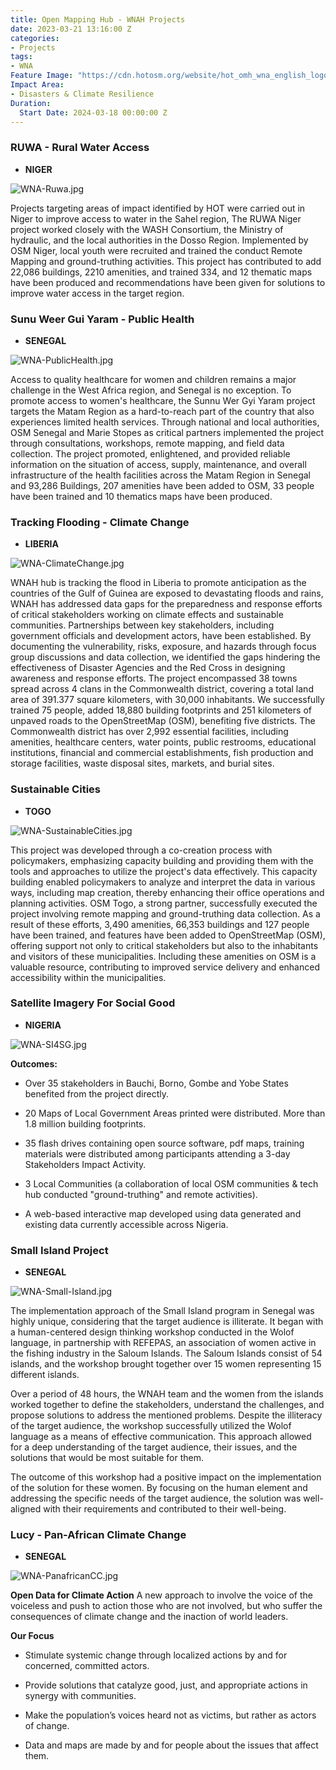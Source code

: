 ```yaml
---
title: Open Mapping Hub - WNAH Projects
date: 2023-03-21 13:16:00 Z
categories:
- Projects
tags:
- WNA
Feature Image: "https://cdn.hotosm.org/website/hot_omh_wna_english_logo_rev_colour_with_tagline-1-2240x1115.png"
Impact Area:
- Disasters & Climate Resilience
Duration:
  Start Date: 2024-03-18 00:00:00 Z
---
```


### RUWA - Rural Water Access

* **NIGER**

![WNA-Ruwa.jpg](https://cdn.hotosm.org/website/WNA-Ruwa.jpg)

Projects targeting areas of impact identified by HOT were carried out in Niger to improve access to water in the Sahel region, The RUWA Niger project worked closely with the WASH Consortium, the Ministry of hydraulic, and the local authorities in the Dosso Region. Implemented by OSM Niger, local youth were recruited and trained the conduct Remote Mapping and ground-truthing activities. This project has contributed to add 22,086 buildings,  2210 amenities,  and trained 334, and 12 thematic maps have been produced and recommendations have been given for solutions to improve water access in the target region.

### Sunu Weer Gui Yaram - Public Health

* **SENEGAL**

![WNA-PublicHealth.jpg](https://cdn.hotosm.org/website/WNA-PublicHealth.jpg)

Access to quality healthcare for women and children remains a major challenge in the West Africa region, and Senegal is no exception. To promote access to women's healthcare, the Sunnu Wer Gyi Yaram project targets the Matam Region as a hard-to-reach part of the country that also experiences limited health services. Through national and local authorities, OSM Senegal and Marie Stopes as critical partners implemented the project through consultations, workshops, remote mapping, and field data collection.  The project promoted, enlightened, and provided reliable information on the situation of access, supply, maintenance, and overall infrastructure of the health facilities across the Matam Region in Senegal and 93,286 Buildings, 207 amenities have been added to OSM, 33 people have been trained and 10 thematics maps have been produced.

### Tracking Flooding - Climate Change

* **LIBERIA**

![WNA-ClimateChange.jpg](https://cdn.hotosm.org/website/WNA-ClimateChange.jpg)

WNAH hub is tracking the flood in Liberia to promote anticipation as the countries of the Gulf of Guinea are exposed to devastating floods and rains, WNAH has addressed data gaps for the preparedness and response efforts of critical stakeholders working on climate effects and sustainable communities. Partnerships between key stakeholders, including government officials and development actors, have been established. By documenting the vulnerability, risks, exposure, and hazards through focus group discussions and data collection, we identified the gaps hindering the effectiveness of Disaster Agencies and the Red Cross in designing awareness and response efforts. The project encompassed 38 towns spread across 4 clans in the Commonwealth district, covering a total land area of 391.377 square kilometers, with 30,000 inhabitants. We successfully trained 75 people, added 18,880 building footprints and 251 kilometers of unpaved roads to the OpenStreetMap (OSM), benefiting five districts. The Commonwealth district has over 2,992 essential facilities, including amenities, healthcare centers, water points, public restrooms, educational institutions, financial and commercial establishments, fish production and storage facilities, waste disposal sites, markets, and burial sites.

### Sustainable Cities

* **TOGO**

![WNA-SustainableCities.jpg](https://cdn.hotosm.org/website/WNA-SustainableCities.jpg)

This project was developed through a co-creation process with policymakers, emphasizing capacity building and providing them with the tools and approaches to utilize the project's data effectively. This capacity building enabled policymakers to analyze and interpret the data in various ways, including map creation, thereby enhancing their office operations and planning activities. OSM Togo, a strong partner, successfully executed the project involving remote mapping and ground-truthing data collection. As a result of these efforts, 3,490 amenities, 66,353 buildings and 127 people have been trained, and features have been added to OpenStreetMap (OSM), offering support not only to critical stakeholders but also to the inhabitants and visitors of these municipalities. Including these amenities on OSM is a valuable resource, contributing to improved service delivery and enhanced accessibility within the municipalities.

### Satellite Imagery For Social Good

* **NIGERIA**

![WNA-SI4SG.jpg](https://cdn.hotosm.org/website/WNA-SI4SG.jpg)

**Outcomes:**

* Over 35 stakeholders in Bauchi, Borno, Gombe and Yobe States benefited from the project directly.

* 20 Maps of Local Government Areas printed were distributed.
  More than 1.8 million building footprints.

* 35 flash drives containing open source software, pdf maps, training materials were distributed among participants attending a 3-day Stakeholders Impact Activity.

* 3 Local Communities (a collaboration of local OSM communities & tech hub conducted "ground-truthing" and remote activities).

* A web-based interactive map developed using data generated and existing data currently accessible across Nigeria.

### Small Island Project

* **SENEGAL**

![WNA-Small-Island.jpg](https://cdn.hotosm.org/website/WNA-Small-Island.jpg)

The implementation approach of the Small Island program in Senegal was highly unique, considering that the target audience is illiterate. It began with a human-centered design thinking workshop conducted in the Wolof language, in partnership with REFEPAS, an association of women active in the fishing industry in the Saloum Islands. The Saloum Islands consist of 54 islands, and the workshop brought together over 15 women representing 15 different islands.

Over a period of 48 hours, the WNAH team and the women from the islands worked together to define the stakeholders, understand the challenges, and propose solutions to address the mentioned problems. Despite the illiteracy of the target audience, the workshop successfully utilized the Wolof language as a means of effective communication. This approach allowed for a deep understanding of the target audience, their issues, and the solutions that would be most suitable for them.

The outcome of this workshop had a positive impact on the implementation of the solution for these women. By focusing on the human element and addressing the specific needs of the target audience, the solution was well-aligned with their requirements and contributed to their well-being.

### Lucy - Pan-African Climate Change

* **SENEGAL**

![WNA-PanafricanCC.jpg](https://cdn.hotosm.org/website/WNA-PanafricanCC.jpg)

**Open Data for Climate Action**
A new approach to involve the voice of the voiceless and push to action those who are not involved, but who suffer the consequences of climate change and the inaction of world leaders.

**Our Focus**

* Stimulate systemic change through localized actions by and for concerned, committed actors.

* Provide solutions that catalyze good, just,  and appropriate actions in synergy with communities.

* Make the population’s voices heard not as victims, but rather as actors of change.

* Data and maps are made by and for people about the issues that affect them.